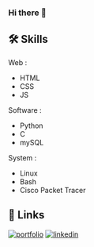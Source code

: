 ### Hi there 👋

## 🛠 Skills
Web : 
- HTML
- CSS
- JS

Software :
- Python
- C
- mySQL

System :
- Linux
- Bash
- Cisco Packet Tracer

## 🔗 Links
[![portfolio](https://img.shields.io/badge/my_portfolio-000?style=for-the-badge&logo=ko-fi&logoColor=white)](https://antonin-geslin-dugue.students-laplateforme.io/)
[![linkedin](https://img.shields.io/badge/linkedin-0A66C2?style=for-the-badge&logo=linkedin&logoColor=white)](https://www.linkedin.com/in/antonin-geslin-dugu%C3%A9-98868b211/)
